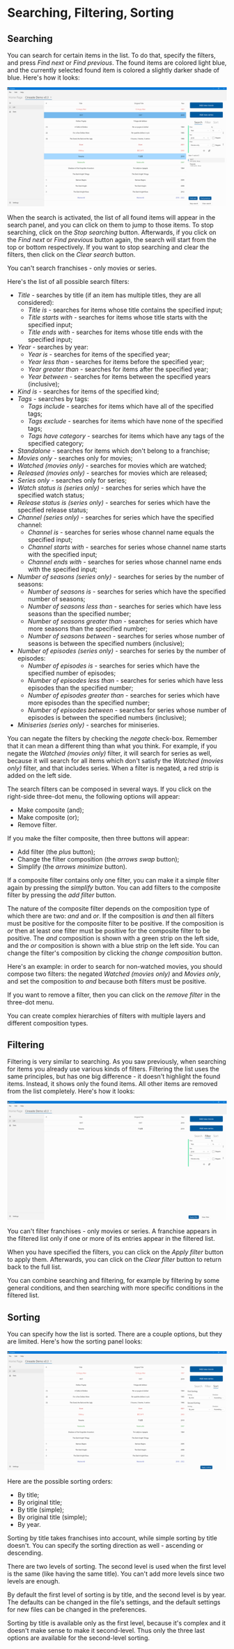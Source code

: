 # Searching, Filtering, Sorting

## Searching

You can search for certain items in the list. To do that, specify the filters, and press _Find next_ or _Find previous_. The found items are colored light blue, and the currently selected found item is colored a slightly darker shade of blue. Here's how it looks:

![](../.gitbook/assets/v0.3-screen-search.png)

When the search is activated, the list of all found items will appear in the search panel, and you can click on them to jump to those items. To stop searching, click on the _Stop searching_ button. Afterwards, if you click on the _Find next_ or _Find previous_ button again, the search will start from the top or bottom respectively. If you want to stop searching and clear the filters, then click on the _Clear search_ button.

You can't search franchises - only movies or series.

Here's the list of all possible search filters:

* _Title_ - searches by title \(if an item has multiple titles, they are all considered\):
  * _Title is_ - searches for items whose title contains the specified input;
  * _Title starts with_ - searches for items whose title starts with the specified input;
  * _Title ends with_ - searches for items whose title ends with the specified input;
* _Year_ - searches by year:
  * _Year is_ - searches for items of the specified year;
  * _Year less than_ - searches for items before the specified year;
  * _Year greater than_ - searches for items after the specified year;
  * _Year between_ - searches for items between the specified years \(inclusive\);
* _Kind is_ - searches for items of the specified kind;
* _Tags_ - searches by tags:
  * _Tags include_ - searches for items which have all of the specified tags;
  * _Tags exclude_ - searches for items which have none of the specified tags;
  * _Tags have category_ - searches for items which have any tags of the specified category;
* _Standalone_ - searches for items which don't belong to a franchise;
* _Movies only_ - searches only for movies;
* _Watched \(movies only\)_ - searches for movies which are watched;
* _Released \(movies only\)_ - searches for movies which are released;
* _Series only_ - searches only for series;
* _Watch status is \(series only\)_ - searches for series which have the specified watch status;
* _Release status is \(series only\)_ - searches for series which have the specified release status;
* _Channel \(series only\)_ - searches for series which have the specified channel:
  * _Channel is_ - searches for series whose channel name equals the specified input;
  * _Channel starts with_ - searches for series whose channel name starts with the specified input;
  * _Channel ends with_ - searches for series whose channel name ends with the specified input;
* _Number of seasons \(series only\)_ - searches for series by the number of seasons:
  * _Number of seasons is_ - searches for series which have the specified number of seasons;
  * _Number of seasons less than_ - searches for series which have less seasons than the specified number;
  * _Number of seasons greater than_ - searches for series which have more seasons than the specified number;
  * _Number of seasons between_ - searches for series whose number of seasons is between the specified numbers \(inclusive\);
* _Number of episodes \(series only\)_ - searches for series by the number of episodes:
  * _Number of episodes is_ - searches for series which have the specified number of episodes;
  * _Number of episodes less than_ - searches for series which have less episodes than the specified number;
  * _Number of episodes greater than_ - searches for series which have more episodes than the specified number;
  * _Number of episodes between_ - searches for series whose number of episodes is between the specified numbers \(inclusive\);
* _Miniseries \(series only\)_ - searches for miniseries.

You can negate the filters by checking the _negate_ check-box. Remember that it can mean a different thing than what you think. For example, if you negate the _Watched \(movies only\)_ filter, it will search for series as well, because it will search for all items which don't satisfy the _Watched \(movies only\)_ filter, and that includes series. When a filter is negated, a red strip is added on the left side.

The search filters can be composed in several ways. If you click on the right-side three-dot menu, the following options will appear:

* Make composite \(and\);
* Make composite \(or\);
* Remove filter.

If you make the filter composite, then three buttons will appear:

* Add filter \(the _plus_ button\);
* Change the filter composition \(the _arrows swap_ button\);
* Simplify \(the _arrows minimize_ button\).

If a composite filter contains only one filter, you can make it a simple filter again by pressing the _simplify_ button. You can add filters to the composite filter by pressing the _add filter_ button.

The nature of the composite filter depends on the composition type of which there are two: _and_ and _or_. If the composition is _and_ then all filters must be positive for the composite filter to be positive. If the composition is _or_ then at least one filter must be positive for the composite filter to be positive. The _and_ composition is shown with a green strip on the left side, and the _or_ composition is shown with a blue strip on the left side. You can change the filter's composition by clicking the _change composition_ button.

Here's an example: in order to search for non-watched movies, you should compose two filters: the negated _Watched \(movies only\)_ and _Movies only_, and set the composition to _and_ because both filters must be positive.

If you want to remove a filter, then you can click on the _remove filter_ in the three-dot menu.

You can create complex hierarchies of filters with multiple layers and different composition types.

## Filtering

Filtering is very similar to searching. As you saw previously, when searching for items you already use various kinds of filters. Filtering the list uses the same principles, but has one big difference - it doesn't highlight the found items. Instead, it shows only the found items. All other items are removed from the list completely. Here's how it looks:

![](../.gitbook/assets/v0.3-screen-filter.png)

You can't filter franchises - only movies or series. A franchise appears in the filtered list only if one or more of its entries appear in the filtered list.

When you have specified the filters, you can click on the _Apply filter_ button to apply them. Afterwards, you can click on the _Clear filter_ button to return back to the full list.

You can combine searching and filtering, for example by filtering by some general conditions, and then searching with more specific conditions in the filtered list.

## Sorting

You can specify how the list is sorted. There are a couple options, but they are limited. Here's how the sorting panel looks:

![](../.gitbook/assets/v0.3-screen-sort.png)

Here are the possible sorting orders:

* By title;
* By original title;
* By title \(simple\);
* By original title \(simple\);
* By year.

Sorting by title takes franchises into account, while simple sorting by title doesn't. You can specify the sorting direction as well - ascending or descending.

There are two levels of sorting. The second level is used when the first level is the same \(like having the same title\). You can't add more levels since two levels are enough.

By default the first level of sorting is by title, and the second level is by year. The defaults can be changed in the file's settings, and the default settings for new files can be changed in the preferences.

Sorting by title is available only as the first level, because it's complex and it doesn't make sense to make it second-level. Thus only the three last options are available for the second-level sorting.

